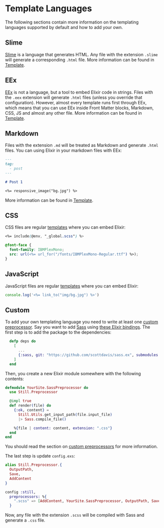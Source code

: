 # Template Languages

The following sections contain more information on the templating languages supported by default and how to add your own.

## Slime

[Slime](https://github.com/slime-lang/slime) is a language that generates HTML. Any file with the extension `.slime` will generate a corresponding `.html` file. More information can be found in [Template][templates].

## EEx

[EEx](https://hexdocs.pm/eex/EEx.html) is not a language, but a tool to embed Elixir code in strings. Files with the `.eex` extension will generate `.html` files (unless you override that configuration). However, almost every template runs first through EEx, which means that you can use EEx inside Front Matter blocks, Markdown, CSS, JS and almost any other file. More information can be found in [Template][templates].

## Markdown

Files with the extension `.md` will be treated as Markdown and generate `.html` files. You can using Elixir in your markdown files with EEx:

```md
---
tag:
  - post
---

# Post 1

<%= responsive_image("bg.jpg") %>
```

More information can be found in [Template][templates].

## CSS

CSS files are regular [templates][templates] where you can embed Elixir:

```css
<%= include(@env, "_global.scss") %>

@font-face {
  font-family: IBMPlexMono;
  src: url(<%= url_for("/fonts/IBMPlexMono-Regular.ttf") %>);
}
```

## JavaScript

JavaScript files are regular [templates][templates] where you can embed Elixir:

```js
console.log('<%= link_to("img/bg.jpg") %>')
```

## Custom

To add your own templating language you need to write at least one [custom preprocessor][preprocessor]. Say you want to add [Sass](https://sass-lang.com/) using [these Elixir bindings](https://github.com/scottdavis/sass.ex). The first step is to add the package to the dependencies:

```elixir
  defp deps do
    [
      ...
      {:sass, git: "https://github.com/scottdavis/sass.ex", submodules: true},
    ]
  end

```

Then, you create a new Elixir module somewhere with the following contents:

```elixir
defmodule YourSite.SassPreprocessor do
  use Still.Preprocessor

  @impl true
  def render(file) do
    {:ok, content} =
      Still.Utils.get_input_path(file.input_file)
      |> Sass.compile_file()

    %{file | content: content, extension: ".css"}
  end
end
```

You should read the section on [custom preprocessors][preprocessor] for more information.

The last step is update `config.exs`:

```elixir
alias Still.Preprocessor.{
  OutputPath,
  Save,
  AddContent
}

config :still,
  preprocessors: %{
    ".scss" => [AddContent, YourSite.SassPreprocessor, OutputPath, Save]
  }
```

Now, any file with the extension `.scss` will be compiled with Sass and generate a `.css` file.

[templates]: https://hexdocs.pm/still/templates.html
[preprocessor]: https://hexdocs.pm/still/preprocessors.html#content
